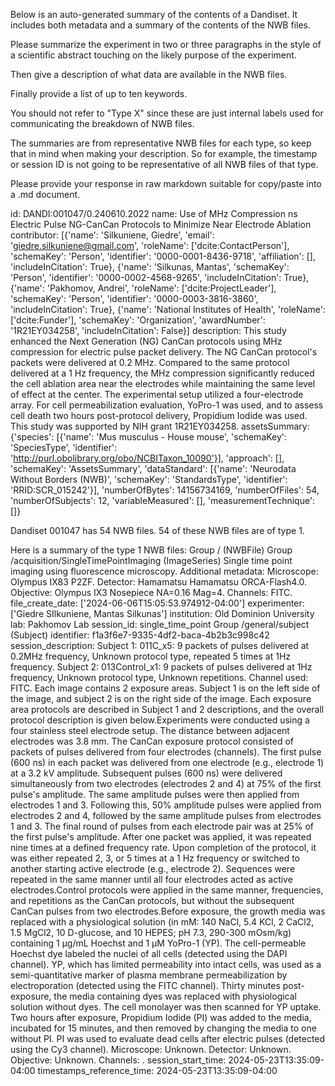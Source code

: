 
Below is an auto-generated summary of the contents of a Dandiset. It includes both metadata and a summary of the contents of the NWB files.

Please summarize the experiment in two or three paragraphs in the style of a scientific abstract touching on the likely purpose of the experiment.

Then give a description of what data are available in the NWB files.

Finally provide a list of up to ten keywords.

You should not refer to "Type X" since these are just internal labels used for communicating the breakdown of NWB files.

The summaries are from representative NWB files for each type, so keep that in mind when making your description. So for example, the timestamp or session ID is not going to be representative of all NWB files of that type.

Please provide your response in raw markdown suitable for copy/paste into a .md document.


id: DANDI:001047/0.240610.2022
name: Use of MHz Compression ns Electric Pulse NG-CanCan Protocols to Minimize Near Electrode Ablation
contributor: [{'name': 'Silkuniene, Giedre', 'email': 'giedre.silkuniene@gmail.com', 'roleName': ['dcite:ContactPerson'], 'schemaKey': 'Person', 'identifier': '0000-0001-8436-9718', 'affiliation': [], 'includeInCitation': True}, {'name': 'Silkunas, Mantas', 'schemaKey': 'Person', 'identifier': '0000-0002-4568-9265', 'includeInCitation': True}, {'name': 'Pakhomov, Andrei', 'roleName': ['dcite:ProjectLeader'], 'schemaKey': 'Person', 'identifier': '0000-0003-3816-3860', 'includeInCitation': True}, {'name': 'National Institutes of Health', 'roleName': ['dcite:Funder'], 'schemaKey': 'Organization', 'awardNumber': '1R21EY034258', 'includeInCitation': False}]
description: This study enhanced the Next Generation (NG) CanCan protocols using MHz compression for electric pulse packet delivery. The NG CanCan protocol's packets were delivered at  0.2 MHz. Compared to the same protocol delivered at a 1 Hz frequency, the MHz compression significantly reduced the cell ablation area near the electrodes while maintaining the same level of effect at the center. The experimental setup utilized a four-electrode array. For cell permeabilization evaluation, YoPro-1 was used, and to assess cell death two hours post-protocol delivery, Propidium Iodide was used. This study was supported by NIH grant 1R21EY034258.
assetsSummary: {'species': [{'name': 'Mus musculus - House mouse', 'schemaKey': 'SpeciesType', 'identifier': 'http://purl.obolibrary.org/obo/NCBITaxon_10090'}], 'approach': [], 'schemaKey': 'AssetsSummary', 'dataStandard': [{'name': 'Neurodata Without Borders (NWB)', 'schemaKey': 'StandardsType', 'identifier': 'RRID:SCR_015242'}], 'numberOfBytes': 14156734169, 'numberOfFiles': 54, 'numberOfSubjects': 12, 'variableMeasured': [], 'measurementTechnique': []}

Dandiset 001047 has 54 NWB files.
54 of these NWB files are of type 1.


Here is a summary of the type 1 NWB files:
  Group / (NWBFile) 
  Group /acquisition/SingleTimePointImaging (ImageSeries) Single time point imaging using fluorescence microscopy. Additional metadata: Microscope: Olympus IX83 P2ZF. Detector: Hamamatsu Hamamatsu ORCA-Flash4.0. Objective: Olympus IX3 Nosepiece NA=0.16 Mag=4. Channels: FITC.
  file_create_date: ['2024-06-06T15:05:53.974912-04:00']
  experimenter: ['Giedre SIlkuniene, Mantas Silkunas']
  institution: Old Dominion University
  lab: Pakhomov Lab
  session_id: single_time_point
  Group /general/subject (Subject) 
  identifier: f1a3f6e7-9335-4df2-baca-4b2b3c998c42
  session_description: Subject 1: 011C_x5: 9 packets of pulses delivered at 0.2MHz frequency, Unknown protocol type, repeated 5 times at 1Hz frequency. Subject 2: 013Control_x1: 9 packets of pulses delivered at 1Hz frequency, Unknown protocol type, Unknown repetitions. Channel used: FITC. Each image contains 2 exposure areas. Subject 1 is on the left side of the image, and subject 2 is on the right side of the image. Each exposure area protocols are described in Subject 1 and 2 descriptions, and the overall protocol description is given below.Experiments were conducted using a four stainless steel electrode setup. The distance between adjacent electrodes was 3.8 mm. The CanCan exposure protocol consisted of packets of pulses delivered from four electrodes (channels). The first pulse (600 ns) in each packet was delivered from one electrode (e.g., electrode 1) at a 3.2 kV amplitude. Subsequent pulses (600 ns) were delivered simultaneously from two electrodes (electrodes 2 and 4) at 75% of the first pulse's amplitude. The same amplitude pulses were then applied from electrodes 1 and 3. Following this, 50% amplitude pulses were applied from electrodes 2 and 4, followed by the same amplitude pulses from electrodes 1 and 3. The final round of pulses from each electrode pair was at 25% of the first pulse's amplitude. After one packet was applied, it was repeated nine times at a defined frequency rate. Upon completion of the protocol, it was either repeated 2, 3, or 5 times at a 1 Hz frequency or switched to another starting active electrode (e.g., electrode 2). Sequences were repeated in the same manner until all four electrodes acted as active electrodes.Control protocols were applied in the same manner, frequencies, and repetitions as the CanCan protocols, but without the subsequent CanCan pulses from two electrodes.Before exposure, the growth media was replaced with a physiological solution (in mM: 140 NaCl, 5.4 KCl, 2 CaCl2, 1.5 MgCl2, 10 D-glucose, and 10 HEPES; pH 7.3, 290-300 mOsm/kg) containing 1 µg/mL Hoechst and 1 µM YoPro-1 (YP). The cell-permeable Hoechst dye labeled the nuclei of all cells (detected using the DAPI channel). YP, which has limited permeability into intact cells, was used as a semi-quantitative marker of plasma membrane permeabilization by electroporation (detected using the FITC channel). Thirty minutes post-exposure, the media containing dyes was replaced with physiological solution without dyes. The cell monolayer was then scanned for YP uptake. Two hours after exposure, Propidium Iodide (PI) was added to the media, incubated for 15 minutes, and then removed by changing the media to one without PI. PI was used to evaluate dead cells after electric pulses (detected using the Cy3 channel). Microscope: Unknown. Detector: Unknown. Objective: Unknown. Channels: .
  session_start_time: 2024-05-23T13:35:09-04:00
  timestamps_reference_time: 2024-05-23T13:35:09-04:00

